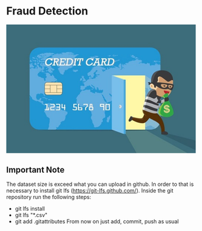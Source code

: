# Fraud Detection

![](/Images/fraud-credit-card.jpg)

## Important Note

The dataset size is exceed what you can upload in github.
In order to that is necessary to install git lfs (https://git-lfs.github.com/).
Inside the git repository run the following steps:
- git lfs install
- git lfs "*.csv"
- git add .gitattributes
From now on just add, commit, push as usual
